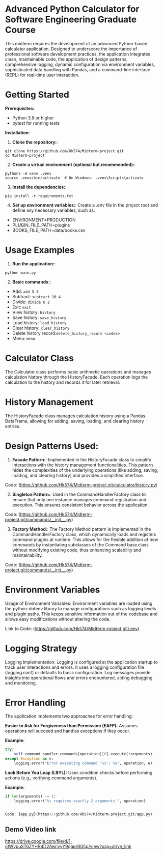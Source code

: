 # Advanced Python Calculator for Software Engineering Graduate Course

This midterm requires the development of an advanced Python-based calculator application. Designed to underscore the importance of professional software development practices, the application integrates clean, maintainable code, the application of design patterns, comprehensive logging, dynamic configuration via environment variables, sophisticated data handling with Pandas, and a command-line interface (REPL) for real-time user interaction.

# Getting Started

**Prerequisites:**
- Python 3.8 or higher
- pytest for running tests

**Installation:**

1. **Clone the repository:**:
```
git clone https://github.com/Hk574/Midterm-project.git
cd Midterm-project
```
2. **Create a virtual environment (optional but recommended):**:
```
python3 -m venv .venv
source .venv/bin/activate  # On Windows: .venv\Scripts\activate
```

3. **Install the dependencies:**:
```
pip install -r requirements.txt
```

4. **Set up environment variables:**: Create a .env file in the project root and define any necessary variables, such as:

- ENVIRONMENT=PRODUCTION
- PLUGIN_FILE_PATH=plugins
- BOOKS_FILE_PATH=data/books.csv

# Usage Examples

1. **Run the application:**:

```
python main.py
```


2. **Basic commands:**:
- Add: ``` add 5 3 ```
- Subtract: ``` subtract 10 4 ```
- Divide: ``` divide 8 2 ```
- Exit: ``` exit ```
- View history: ``` history ```
- Save history: ``` save_history ```
- Load history: ``` load_history ```
- Clear history: ``` clear_history ```
- Delete history record:``` delete_history_record <index> ```
- Menu: ``` menu ```


# Calculator Class

The Calculator class performs basic arithmetic operations and manages calculation history through the HistoryFacade. Each operation logs the calculation to the history and records it for later retrieval.

# History Management

The HistoryFacade class manages calculation history using a Pandas DataFrame, allowing for adding, saving, loading, and clearing history entries.

# Design Patterns Used:
1. **Facade Pattern:**: Implemented in the HistoryFacade class to simplify interactions with the history management functionalities. This pattern hides the complexities of the underlying operations (like adding, saving, loading, and clearing history) and provides a simplified interface.

Code: (https://github.com/Hk574/Midterm-project.git/calculator/history.py)

2. **Singleton Pattern:**: Used in the CommandHandlerFactory class to ensure that only one instance manages command registration and execution. This ensures consistent behavior across the application.

Code: (https://github.com/Hk574/Midterm-project.git/commands/__init__.py)

3. **Factory Method:**: The Factory Method pattern is implemented in the CommandHandlerFactory class, which dynamically loads and registers command plugins at runtime. This allows for the flexible addition of new commands by instantiating subclasses of the Command base class without modifying existing code, thus enhancing scalability and maintainability.

Code: (https://github.com/Hk574/Midterm-project.git/commands/__init__.py)


# Environment Variables

Usage of Environment Variables: Environment variables are loaded using the python-dotenv library to manage configurations such as logging levels and plugin paths. This keeps sensitive information out of the codebase and allows easy modifications without altering the code.

Link to Code: (https://github.com/Hk574/Midterm-project.git/.env)

# Logging Strategy
Logging Implementation: Logging is configured at the application startup to track user interactions and errors. It uses a logging configuration file (logging.conf) or defaults to basic configuration. Log messages provide insights into operational flows and errors encountered, aiding debugging and monitoring.

# Error Handling
The application implements two approaches for error handling:

**Easier to Ask for Forgiveness than Permission (EAFP):** Assumes operations will succeed and handles exceptions if they occur.

**Example:**

```python
try:
    self.command_handler.commands[operation][0].execute(*arguments)
except Exception as e:
    logging.error("Error executing command '%s': %s", operation, e)

```

**Look Before You Leap (LBYL):** Uses condition checks before performing actions (e.g., verifying command arguments).

**Example:**

```python
if len(arguments) != 2:
    logging.error("%s requires exactly 2 arguments.", operation)


Code: [app.py](https://github.com/Hk574/Midterm-project.git/app.py)

```

## Demo Video link 
https://drive.google.com/file/d/1-otWvpuST6ZYHR4D2AwnyyY9qaprBG5p/view?usp=drive_link
